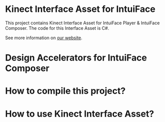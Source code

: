 # Kinect Interface Asset for IntuiFace

This project contains Kinect Interface Asset for IntuiFace Player & IntuiFace Composer.
The code for this Interface Asset is C#.

See more information on [our website](http://www.intuilab.com).

# Design Accelerators for IntuiFace Composer

# How to compile this project?

# How to use Kinect Interface Asset?